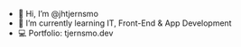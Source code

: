 - 👋 Hi, I’m @jhtjernsmo
- 🌱 I’m currently learning IT, Front-End & App Development
- 💻 Portfolio: tjernsmo.dev

<!---
jhtjernsmo/jhtjernsmo is a ✨ special ✨ repository because its `README.md` (this file) appears on your GitHub profile.
You can click the Preview link to take a look at your changes.
--->
